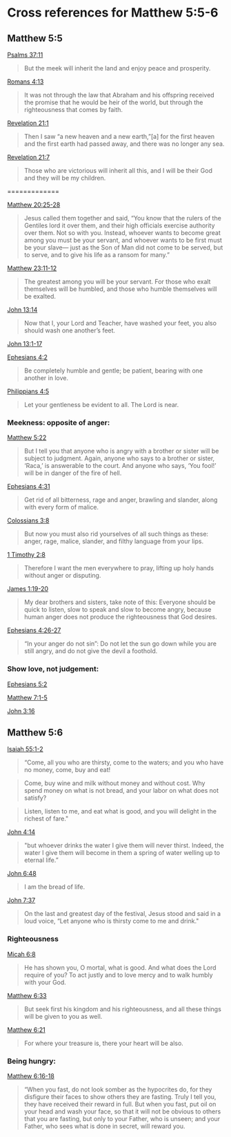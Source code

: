 # Cross references for Matthew 5:5-6

## Matthew 5:5

[Psalms 37:11](https://www.biblegateway.com/passage/?version=NIV&search=Psalms+37%3A11)
> But the meek will inherit the land and enjoy peace and prosperity.

[Romans 4:13](https://www.biblegateway.com/passage/?version=NIV&search=Romans+4%3A13)
> It was not through the law that Abraham and his offspring received the promise that he would be heir of the world, but through the righteousness that comes by faith.

[Revelation 21:1](https://www.biblegateway.com/passage/?version=NIV&search=Revelation+21%3A1)
> Then I saw “a new heaven and a new earth,”[a] for the first heaven and the first earth had passed away, and there was no longer any sea.

[Revelation 21:7](https://www.biblegateway.com/passage/?version=NIV&search=Revelation+21%3A7)
> Those who are victorious will inherit all this, and I will be their God and they will be my children.

=============

[Matthew 20:25-28](https://www.biblegateway.com/passage/?version=NIV&search=Matthew+20%3A25-28)
> Jesus called them together and said, “You know that the rulers of the Gentiles lord it over them, and their high officials exercise authority over them. Not so with you. Instead, whoever wants to become great among you must be your servant, and whoever wants to be first must be your slave— just as the Son of Man did not come to be served, but to serve, and to give his life as a ransom for many.”

[Matthew 23:11-12](https://www.biblegateway.com/passage/?version=NIV&search=Matthew+23%3A11-12)
> The greatest among you will be your servant. For those who exalt themselves will be humbled, and those who humble themselves will be exalted.

[John 13:14](https://www.biblegateway.com/passage/?version=NIV&search=John+13%3A14)
> Now that I, your Lord and Teacher, have washed your feet, you also should wash one another’s feet.

[John 13:1-17](https://www.biblegateway.com/passage/?version=NIV&search=John+13%3A1-17)

[Ephesians 4:2](https://www.biblegateway.com/passage/?version=NIV&search=Ephesians+4%3A2)
> Be completely humble and gentle; be patient, bearing with one another in love.

[Philippians 4:5](https://www.biblegateway.com/passage/?version=NIV&search=Philippians+4%3A5)
> Let your gentleness be evident to all. The Lord is near.

### Meekness: opposite of anger:

[Matthew 5:22](https://www.biblegateway.com/passage/?version=NIV&search=Matthew+5%3A22)
> But I tell you that anyone who is angry with a brother or sister will be subject to judgment. Again, anyone who says to a brother or sister, ‘Raca,’ is answerable to the court. And anyone who says, ‘You fool!’ will be in danger of the fire of hell.

[Ephesians 4:31](https://www.biblegateway.com/passage/?version=NIV&search=Ephesians+4%3A31)
> Get rid of all bitterness, rage and anger, brawling and slander, along with every form of malice.

[Colossians 3:8](https://www.biblegateway.com/passage/?version=NIV&search=Colossians+3%3A8)
> But now you must also rid yourselves of all such things as these: anger, rage, malice, slander, and filthy language from your lips.

[1 Timothy 2:8](https://www.biblegateway.com/passage/?version=NIV&search=1+Timothy+2%3A8)
> Therefore I want the men everywhere to pray, lifting up holy hands without anger or disputing.

[James 1:19-20](https://www.biblegateway.com/passage/?version=NIV&search=James+1%3A19-20)
> My dear brothers and sisters, take note of this: Everyone should be quick to listen, slow to speak and slow to become angry, because human anger does not produce the righteousness that God desires.

[Ephesians 4:26-27](https://www.biblegateway.com/passage/?version=NIV&search=Ephesians+4%3A26-27)
> “In your anger do not sin”: Do not let the sun go down while you are still angry, and do not give the devil a foothold.

### Show love, not judgement:

[Ephesians 5:2](https://www.biblegateway.com/passage/?version=NIV&search=Ephesians+5%3A2)

[Matthew 7:1-5](https://www.biblegateway.com/passage/?version=NIV&search=Matthew+7%3A1-5)

[John 3:16](https://www.biblegateway.com/passage/?version=NIV&search=John+3%3A16)

## Matthew 5:6

[Isaiah 55:1-2](https://www.biblegateway.com/passage/?version=NIV&search=Isaiah+55%3A1-2)
> “Come, all you who are thirsty,  come to the waters; and you who have no money, come, buy and eat!

> Come, buy wine and milk without money and without cost. Why spend money on what is not bread, and your labor on what does not satisfy?

> Listen, listen to me, and eat what is good, and you will delight in the richest of fare."

[John 4:14](https://www.biblegateway.com/passage/?version=NIV&search=John+4%3A14)
> "but whoever drinks the water I give them will never thirst. Indeed, the water I give them will become in them a spring of water welling up to eternal life.”

[John 6:48](https://www.biblegateway.com/passage/?version=NIV&search=John+6%3A48)
> I am the bread of life.

[John 7:37](https://www.biblegateway.com/passage/?version=NIV&search=John+7%3A37)
> On the last and greatest day of the festival, Jesus stood and said in a loud voice, “Let anyone who is thirsty come to me and drink."

### Righteousness
[Micah 6:8](https://www.biblegateway.com/passage/?version=NIV&search=Micah+6%3A8)
> He has shown you, O mortal, what is good.  And what does the Lord require of you? To act justly and to love mercy and to walk humbly with your God.

[Matthew 6:33](https://www.biblegateway.com/passage/?version=NIV&search=Matthew+6%3A33)
> But seek first his kingdom and his righteousness, and all these things will be given to you as well.


[Matthew 6:21](https://www.biblegateway.com/passage/?version=NIV&search=Matthew+6%3A21)
> For where your treasure is, there your heart will be also.


### Being hungry:

[Matthew 6:16-18](https://www.biblegateway.com/passage/?version=NIV&search=Matthew+6%3A16-18)
> “When you fast, do not look somber as the hypocrites do, for they disfigure their faces to show others they are fasting. Truly I tell you, they have received their reward in full. But when you fast, put oil on your head and wash your face, so that it will not be obvious to others that you are fasting, but only to your Father, who is unseen; and your Father, who sees what is done in secret, will reward you.


